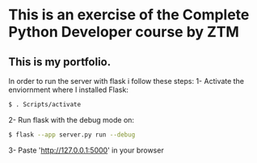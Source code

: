 # This is an exercise of the Complete Python Developer course by ZTM

## This is my portfolio. 

In order to run the server with flask i follow these steps: 
 1- Activate the enviornment where I installed Flask: 
 ```bash
$ . Scripts/activate
 ```

 2- Run flask with the debug mode on: 
 ```bash
$ flask --app server.py run --debug
```

 3- Paste 'http://127.0.0.1:5000' in your browser 

